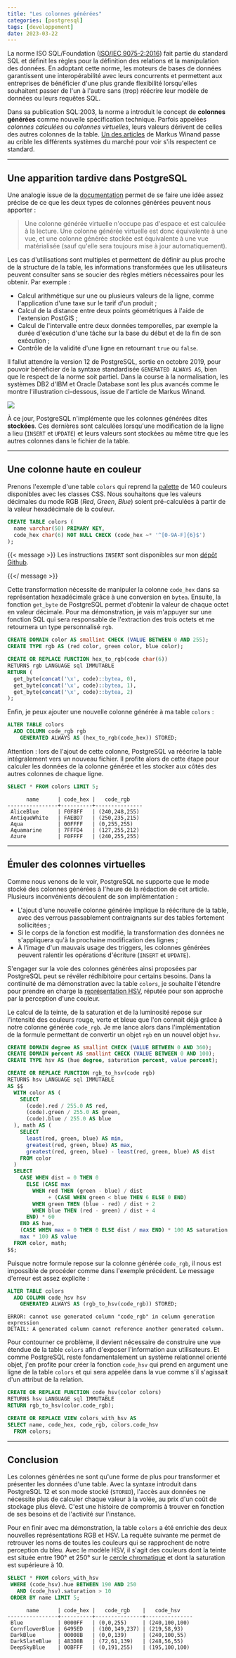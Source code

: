 ```yaml
---
title: "Les colonnes générées"
categories: [postgresql]
tags: [developpement]
date: 2023-03-22
---
```


La norme ISO SQL/Foundation ([ISO/IEC 9075-2:2016][1]) fait partie du standard
SQL et définit les règles pour la définition des relations et la manipulation
des données. En adoptant cette norme, les moteurs de bases de données
garantissent une interopérabilité avec leurs concurrents et permettent aux
entreprises de bénéficier d'une plus grande flexibilité lorsqu'elles souhaitent
passer de l'un à l'autre sans (trop) réécrire leur modèle de données ou leurs
requêtes SQL.

[1]: https://www.iso.org/standard/63556.html

Dans sa publication SQL:2003, la norme a introduit le concept de **colonnes
générées** comme nouvelle spécification technique. Parfois appelées _colonnes
calculées_ ou _colonnes virtuelles_, leurs valeurs dérivent de celles des autres
colonnes de la table. [Un des articles][2] de Markus Winand passe au crible les
différents systèmes du marché pour voir s'ils respectent ce standard.

[2]: https://modern-sql.com/caniuse/generated-always-as

<!--more-->

---

## Une apparition tardive dans PostgreSQL

Une analogie issue de la [documentation][3] permet de se faire une idée assez
précise de ce que les deux types de colonnes générées peuvent nous apporter :

[3]: https://www.postgresql.org/docs/12/ddl-generated-columns.html

> Une colonne générée virtuelle n'occupe pas d'espace et est calculée à la
> lecture. Une colonne générée virtuelle est donc équivalente à une vue, et une
> colonne générée stockée est équivalente à une vue matérialisée (sauf qu'elle sera toujours
> mise à jour automatiquement).

Les cas d'utilisations sont multiples et permettent de définir au plus proche de
la structure de la table, les informations transformées que les utilisateurs
peuvent consulter sans se soucier des règles métiers nécessaires pour les
obtenir. Par exemple :

* Calcul arithmétique sur une ou plusieurs valeurs de la ligne, comme
  l'application d'une taxe sur le tarif d'un produit ;
* Calcul de la distance entre deux points géométriques à l'aide de l'extension
  PostGIS ;
* Calcul de l'intervalle entre deux données temporelles, par exemple la durée
  d'exécution d'une tâche sur la base du début et de la fin de son exécution ;
* Contrôle de la validité d'une ligne en retournant `true` ou
  `false`.

Il fallut attendre la version 12 de PostgreSQL, sortie en octobre 2019, pour
pouvoir bénéficier de la syntaxe standardisée `GENERATED ALWAYS AS`, bien que le
respect de la norme soit partiel. Dans la course à la normalisation, les
systèmes DB2 d'IBM et Oracle Database sont les plus avancés comme le montre
l'illustration ci-dessous, issue de l'article de Markus Winand.

![](/img/fr/2023-03-22-generated-columns-support.png)

À ce jour, PostgreSQL n'implémente que les colonnes générées dites **stockées**.
Ces dernières sont calculées lorsqu'une modification de la ligne a lieu
(`INSERT` et `UPDATE`) et leurs valeurs sont stockées au même titre que les
autres colonnes dans le fichier de la table.

---

## Une colonne haute en couleur

Prenons l'exemple d'une table `colors` qui reprend la [palette][4] de
140 couleurs disponibles avec les classes CSS. Nous souhaitons que les valeurs
décimales du mode RGB (_Red_, _Green_, _Blue_) soient pré-calculées à partir de
la valeur hexadécimale de la couleur.

[4]: https://www.w3schools.com/colors/colors_names.asp

```sql
CREATE TABLE colors (
  name varchar(50) PRIMARY KEY,
  code_hex char(6) NOT NULL CHECK (code_hex ~* '^[0-9A-F]{6}$')
);
```

{{< message >}}
Les instructions `INSERT` sont disponibles sur mon [dépôt Github][5].

[5]: https://github.com/fljdin/database-samples/blob/master/en-colors-code-hex.sql
{{</ message >}}

Cette transformation nécessite de manipuler la colonne `code_hex` dans sa
représentation hexadécimale grâce à une conversion en `bytea`. Ensuite, la
fonction `get_byte` de PostgreSQL permet d'obtenir la valeur de chaque octet en valeur
décimale. Pour ma démonstration, je vais m'appuyer sur une fonction SQL qui sera
responsable de l'extraction des trois octets et me retournera un type
personnalisé `rgb`.

```sql
CREATE DOMAIN color AS smallint CHECK (VALUE BETWEEN 0 AND 255);
CREATE TYPE rgb AS (red color, green color, blue color);

CREATE OR REPLACE FUNCTION hex_to_rgb(code char(6))
RETURNS rgb LANGUAGE sql IMMUTABLE
RETURN (
  get_byte(concat('\x', code)::bytea, 0),
  get_byte(concat('\x', code)::bytea, 1),
  get_byte(concat('\x', code)::bytea, 2)
);
```

Enfin, je peux ajouter une nouvelle colonne générée à ma table `colors` :

```sql
ALTER TABLE colors 
  ADD COLUMN code_rgb rgb 
    GENERATED ALWAYS AS (hex_to_rgb(code_hex)) STORED;
```

Attention : lors de l'ajout de cette colonne, PostgreSQL va réécrire la table intégralement
vers un nouveau fichier. Il profite alors de cette étape pour calculer les
données de la colonne générée et les stocker aux côtés des autres colonnes de
chaque ligne.

```sql
SELECT * FROM colors LIMIT 5;
```
```text
      name      | code_hex |   code_rgb    
----------------+----------+---------------
 AliceBlue      | F0F8FF   | (240,248,255)
 AntiqueWhite   | FAEBD7   | (250,235,215)
 Aqua           | 00FFFF   | (0,255,255)
 Aquamarine     | 7FFFD4   | (127,255,212)
 Azure          | F0FFFF   | (240,255,255)
```

---

## Émuler des colonnes virtuelles

Comme nous venons de le voir, PostgreSQL ne supporte que le mode stocké des
colonnes générées à l'heure de la rédaction de cet article. Plusieurs
inconvénients découlent de son implémentation :

* L'ajout d'une nouvelle colonne générée implique la réécriture de la table,
  avec des verrous passablement contraignants sur des tables fortement
  sollicitées ;
* Si le corps de la fonction est modifié, la transformation des données ne
  s'appliquera qu'à la prochaine modification des lignes ;
* À l'image d'un mauvais usage des triggers, les colonnes générées peuvent
  ralentir les opérations d'écriture (`INSERT` et `UPDATE`).

S'engager sur la voie des colonnes générées ainsi proposées par PostgreSQL peut
se révéler rédhibitoire pour certains besoins. Dans la continuité de ma
démonstration avec la table `colors`, je souhaite l'étendre pour prendre en
charge la [représentation HSV][6], réputée pour son approche par la perception
d'une couleur.

[6]: https://en.wikipedia.org/wiki/HSL_and_HSV

Le calcul de la teinte, de la saturation et de la luminosité repose sur
l'intensité des couleurs rouge, verte et bleue que l'on connait déjà grâce à
notre colonne générée `code_rgb`. Je me lance alors dans l'implémentation de la
formule permettant de convertir un objet `rgb` en un nouvel objet `hsv`. 


```sql
CREATE DOMAIN degree AS smallint CHECK (VALUE BETWEEN 0 AND 360);
CREATE DOMAIN percent AS smallint CHECK (VALUE BETWEEN 0 AND 100);
CREATE TYPE hsv AS (hue degree, saturation percent, value percent);

CREATE OR REPLACE FUNCTION rgb_to_hsv(code rgb)
RETURNS hsv LANGUAGE sql IMMUTABLE 
AS $$
  WITH color AS (
    SELECT 
      (code).red / 255.0 AS red, 
      (code).green / 255.0 AS green,
      (code).blue / 255.0 AS blue
  ), math AS (
    SELECT 
      least(red, green, blue) AS min,
      greatest(red, green, blue) AS max,
      greatest(red, green, blue) - least(red, green, blue) AS dist
    FROM color
  )
  SELECT
    CASE WHEN dist = 0 THEN 0
      ELSE (CASE max
        WHEN red THEN (green - blue) / dist
             + (CASE WHEN green < blue THEN 6 ELSE 0 END)
        WHEN green THEN (blue - red) / dist + 2
        WHEN blue THEN (red - green) / dist + 4
      END) * 60
    END AS hue,
    (CASE WHEN max = 0 THEN 0 ELSE dist / max END) * 100 AS saturation,
    max * 100 AS value
  FROM color, math;
$$;
```

Puisque notre formule repose sur la colonne générée `code_rgb`, il nous est
impossible de procéder comme dans l'exemple précédent. Le message d'erreur
est assez explicite :

```sql
ALTER TABLE colors 
  ADD COLUMN code_hsv hsv 
    GENERATED ALWAYS AS (rgb_to_hsv(code_rgb)) STORED;
```
```text
ERROR: cannot use generated column "code_rgb" in column generation expression
DETAIL: A generated column cannot reference another generated column.
```

Pour contourner ce problème, il devient nécessaire de construire une vue étendue
de la table `colors` afin d'exposer l'information aux utilisateurs. Et comme
PostgreSQL reste fondamentalement un système relationnel orienté objet, j'en
profite pour créer la fonction `code_hsv` qui prend en argument une ligne de la
table `colors` et qui sera appelée dans la vue comme s'il s'agissait d'un
attribut de la relation.

```sql
CREATE OR REPLACE FUNCTION code_hsv(color colors)
RETURNS hsv LANGUAGE sql IMMUTABLE
RETURN rgb_to_hsv(color.code_rgb);

CREATE OR REPLACE VIEW colors_with_hsv AS
SELECT name, code_hex, code_rgb, colors.code_hsv
  FROM colors;
```

---

## Conclusion

Les colonnes générées ne sont qu'une forme de plus pour transformer et présenter
les données d'une table. Avec la syntaxe introduit dans PostgreSQL 12 et son
mode stocké (`STORED`), l'accès aux données ne nécessite plus de calculer chaque
valeur à la volée, au prix d'un coût de stockage plus élevé. C'est une histoire
de compromis à trouver en fonction de ses besoins et de l'activité sur
l'instance.

Pour en finir avec ma démonstration, la table `colors` a été enrichie des deux
nouvelles représentations RGB et HSV. La requête suivante me permet de retrouver
les noms de toutes les couleurs qui se rapprochent de notre perception du bleu.
Avec le modèle HSV, il s'agit des couleurs dont la teinte est située entre 190°
et 250° sur le [cercle chromatique][7] et dont la saturation est supérieure à 10.

[7]: https://fr.wikipedia.org/wiki/Cercle_chromatique

```sql
SELECT * FROM colors_with_hsv 
 WHERE (code_hsv).hue BETWEEN 190 AND 250
   AND (code_hsv).saturation > 10
 ORDER BY name LIMIT 5;
```

```text
      name      | code_hex |   code_rgb    |   code_hsv    
----------------+----------+---------------+---------------
 Blue           | 0000FF   | (0,0,255)     | (240,100,100)
 CornflowerBlue | 6495ED   | (100,149,237) | (219,58,93)
 DarkBlue       | 00008B   | (0,0,139)     | (240,100,55)
 DarkSlateBlue  | 483D8B   | (72,61,139)   | (248,56,55)
 DeepSkyBlue    | 00BFFF   | (0,191,255)   | (195,100,100)
```
